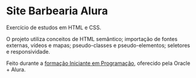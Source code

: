 # Site Barbearia Alura
Exercício de estudos em HTML e CSS.

O projeto utiliza conceitos de HTML semântico; importação de fontes externas, vídeos e mapas; pseudo-classes e pseudo-elementos; seletores e responsividade.

Feito durante a [formação Iniciante em Programação](https://cursos.alura.com.br/degree/certificate/30f47b7d-647c-43d2-b9f5-3da5e64017cf), oferecido pela Oracle + Alura.
